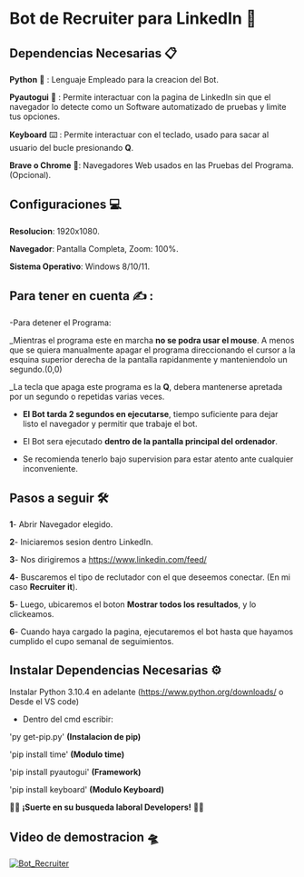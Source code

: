 # Bot de Recruiter para LinkedIn 🤖 

## Dependencias Necesarias 📋

**Python** 🐍 : Lenguaje Empleado para la creacion del Bot.

**Pyautogui** 🤖 : Permite interactuar con la pagina de LinkedIn sin que el navegador lo detecte como un Software automatizado de pruebas y limite tus opciones.

**Keyboard** ⌨️ : Permite interactuar con el teclado, usado para sacar al usuario del bucle presionando **Q**.

**Brave o Chrome** 🌌: Navegadores Web usados en las Pruebas del Programa. (Opcional).

## Configuraciones 💻

**Resolucion**: 1920x1080.

**Navegador**: Pantalla Completa, Zoom: 100%.

**Sistema Operativo**: Windows 8/10/11.
            

## Para tener en cuenta ✍ :  

-Para detener el Programa:

  _Mientras el programa este en marcha **no se podra usar el mouse**. A menos que se quiera manualmente apagar el programa direccionando el cursor a la esquina superior derecha de la pantalla rapidanmente y manteniendolo un segundo.(0,0)

  _La tecla que apaga este programa es la **Q**, debera mantenerse apretada por un segundo o repetidas varias veces.

- **El Bot tarda 2 segundos en ejecutarse**, tiempo suficiente para dejar listo el navegador y permitir que trabaje el bot.

- El Bot sera ejecutado **dentro de la pantalla principal del ordenador**.

- Se recomienda tenerlo bajo supervision para estar atento ante cualquier inconveniente.


## Pasos a seguir 🛠 


**1**- Abrir Navegador elegido.

**2**- Iniciaremos sesion dentro LinkedIn.

**3**- Nos dirigiremos a https://www.linkedin.com/feed/  

**4**- Buscaremos el tipo de reclutador con el que deseemos conectar. (En mi caso **Recruiter it**).

**5**- Luego, ubicaremos el boton **Mostrar todos los resultados**, y lo clickeamos.

**6**- Cuando haya cargado la pagina, ejecutaremos el bot hasta que hayamos cumplido el cupo semanal de seguimientos.


## Instalar Dependencias Necesarias ⚙️


Instalar Python 3.10.4 en adelante (https://www.python.org/downloads/ o Desde el VS code)

- Dentro del cmd escribir:

'py get-pip.py' **(Instalacion de pip)**

'pip install time' **(Modulo time)**

'pip install pyautogui' **(Framework)**

'pip install keyboard' **(Modulo Keyboard)**


🙌🏽  **¡Suerte en su busqueda laboral Developers!** 🙌🏽


## Video de demostracion 🛸

[![Bot_Recruiter](GitHub "Bot_Recruiter")](https://user-images.githubusercontent.com/114596118/197693139-f4348fbd-5c11-42b4-859e-9dea6595dfe8.mp4 "Bot_Recruiter")
